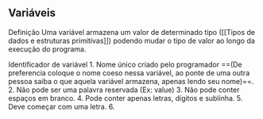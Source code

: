 ## Variáveis

Definição
	Uma variável armazena um valor de determinado tipo ([[Tipos de dados e estruturas primitívas]]) podendo mudar o tipo de valor ao longo da execução do programa.

Identificador de variável
	1. Nome único criado pelo programador ==(De preferencia coloque o nome coeso nessa variável, ao ponte de uma outra pessoa saiba o que aquela variável armazena, apenas lendo seu nome)==.
	2. Não pode ser uma palavra reservada (Ex: value)
	3. Não pode conter espaços em branco.
	4. Pode conter apenas letras, dígitos e sublinha.
	5. Deve começar com uma letra.
	6.  
